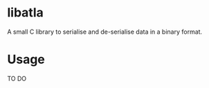 
libatla
=======

A small C library to serialise and de-serialise data in a binary format.

# Usage
TO DO